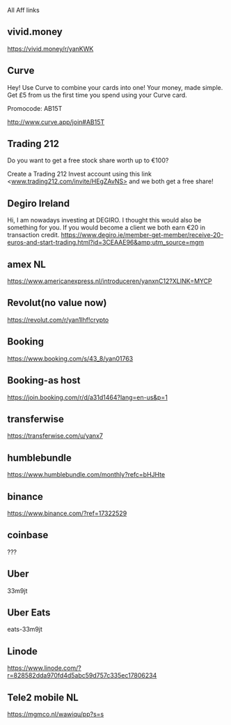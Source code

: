 All Aff links

## vivid.money
<https://vivid.money/r/yanKWK>

## Curve
Hey! Use Curve to combine your cards into one! Your money, made simple. Get £5 from us the first time you spend using your Curve card.

Promocode: AB15T

<http://www.curve.app/join#AB15T>

## Trading 212
Do you want to get a free stock share worth up to €100?

Create a Trading 212 Invest account using this link <www.trading212.com/invite/HEgZAvNS>
 and we both get a free share!

## Degiro Ireland
Hi, I am nowadays investing at DEGIRO. I thought this would also be something for you. If you would become a client we both earn €20 in transaction credit.
<https://www.degiro.ie/member-get-member/receive-20-euros-and-start-trading.html?id=3CEAAE96&amp;utm_source=mgm>

## amex NL
<https://www.americanexpress.nl/introduceren/yanxnC12?XLINK=MYCP>

## Revolut(no value now)
<https://revolut.com/r/yan1lhf!crypto>

## Booking
<https://www.booking.com/s/43_8/yan01763>

## Booking-as host
<https://join.booking.com/r/d/a31d1464?lang=en-us&p=1>

## transferwise
<https://transferwise.com/u/yanx7>

## humblebundle
<https://www.humblebundle.com/monthly?refc=bHJHte>

## binance
<https://www.binance.com/?ref=17322529>

## coinbase
???

## Uber
33m9jt

## Uber Eats
eats-33m9jt

## Linode
<https://www.linode.com/?r=828582dda970fd4d5abc59d757c335ec17806234>

## Tele2 mobile NL
<https://mgmco.nl/wawiqu/pp?s=s>
